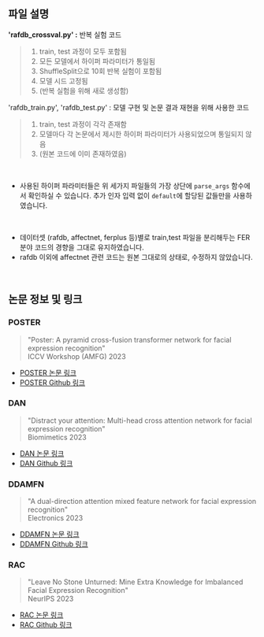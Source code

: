 ## 파일 설명
**'rafdb_crossval.py' :** 반복 실험 코드
> 1. train, test 과정이 모두 포함됨
> 2. 모든 모델에서 하이퍼 파라미터가 통일됨
> 3. ShuffleSplit으로 10회 반복 실험이 포함됨
> 4. 모델 시드 고정됨
> 5. (반복 실험을 위해 새로 생성함) 

'rafdb_train.py', 'rafdb_test.py' : 모델 구현 및 논문 결과 재현을 위해 사용한 코드
> 1. train, test 과정이 각각 존재함
> 2. 모델마다 각 논문에서 제시한 하이퍼 파라미터가 사용되었으며 통일되지 않음
> 3. (원본 코드에 이미 존재하였음)

<br>

- 사용된 하이퍼 파라미터들은 위 세가지 파일들의 가장 상단에 `parse_args` 함수에서 확인하실 수 있습니다. 추가 인자 입력 없이 `default`에 할당된 값들만을 사용하였습니다.
<br>

- 데이터셋 (rafdb, affectnet, ferplus 등)별로 train,test 파일을 분리해두는 FER 분야 코드의 경향을 그대로 유지하였습니다.
- rafdb 이외에 affectnet 관련 코드는 원본 그대로의 상태로, 수정하지 않았습니다.

<br>

## 논문 정보 및 링크
### POSTER
> "Poster: A pyramid cross-fusion transformer network for facial expression recognition"<br>
> ICCV Workshop (AMFG) 2023

- [POSTER 논문 링크](https://scholar.google.com/scholar?hl=ko&as_sdt=0%2C5&q=Zheng%2C+Ce%2C+Matias+Mendieta%2C+and+Chen+Chen.+%22Poster%3A+A+pyramid+cross-fusion+transformer+network+for+facial+expression+recognition.%22+Proceedings+of+the+IEEE%2FCVF+International+Conference+on+Computer+Vision.+2023.&btnG=)
- [POSTER Github 링크](https://github.com/zczcwh/POSTER)

  
### DAN
> "Distract your attention: Multi-head cross attention network for facial expression recognition"<br>
> Biomimetics 2023

- [DAN 논문 링크](https://scholar.google.com/scholar?hl=ko&as_sdt=0%2C5&q=Wen%2C+Zhengyao%2C+et+al.+%22Distract+your+attention%3A+Multi-head+cross+attention+network+for+facial+expression+recognition.%22+Biomimetics+8.2+%282023%29%3A+199.&btnG=)
- [DAN Github 링크](https://github.com/yaoing/DAN)

  
### DDAMFN
> "A dual-direction attention mixed feature network for facial expression recognition"<br>
> Electronics 2023

- [DDAMFN 논문 링크](https://scholar.google.com/scholar?hl=ko&as_sdt=0%2C5&q=Zhang%2C+Saining%2C+et+al.+%22A+dual-direction+attention+mixed+feature+network+for+facial+expression+recognition.%22+Electronics+12.17+%282023%29%3A+3595.&btnG=)
- [DDAMFN Github 링크](https://github.com/SainingZhang/DDAMFN)


### RAC
> "Leave No Stone Unturned: Mine Extra Knowledge for Imbalanced Facial Expression Recognition"<br>
> NeurIPS 2023

- [RAC 논문 링크](https://scholar.google.com/scholar?hl=ko&as_sdt=0%2C5&q=Leave+No+Stone+Unturned%3A+Mine+Extra+Knowledge+for+Imbalanced+Facial+Expression+Recognition&btnG=)
- [RAC Github 링크](https://github.com/zyh-uaiaaaa/Mine-Extra-Knowledge?tab=readme-ov-file)
